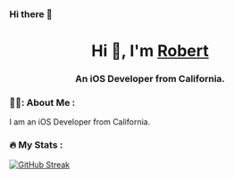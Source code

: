 ### Hi there 👋

<h1 align="center">Hi 👋, I'm <a href="https://100rabhcsmc.github.io/Me.io/" target="blank">
Robert</a></h1>
<h3 align="center">An iOS Developer from California.

### 👨‍💻: About Me : 
I am an iOS Developer from California.  

### :fire: My Stats :
[![GitHub Streak](http://github-readme-streak-stats.herokuapp.com?user=Robertm339&theme=dark&background=000000)](https://git.io/streak-stats)

